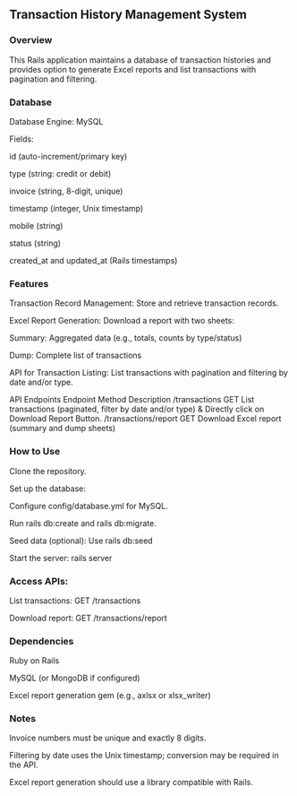 ## Transaction History Management System

### Overview
This Rails application maintains a database of transaction histories and provides option to generate Excel reports and list transactions with pagination and filtering.

### Database
Database Engine: MySQL

Fields:

id (auto-increment/primary key)

type (string: credit or debit)

invoice (string, 8-digit, unique)

timestamp (integer, Unix timestamp)

mobile (string)

status (string)

created_at and updated_at (Rails timestamps)

### Features
Transaction Record Management: Store and retrieve transaction records.

Excel Report Generation: Download a report with two sheets:

Summary: Aggregated data (e.g., totals, counts by type/status)

Dump: Complete list of transactions

API for Transaction Listing: List transactions with pagination and filtering by date and/or type.

API Endpoints
Endpoint	Method	Description
/transactions	GET	List transactions (paginated, filter by date and/or type) & Directly click on Download Report Button.
/transactions/report	GET	Download Excel report (summary and dump sheets) 

### How to Use
Clone the repository.

Set up the database:

Configure config/database.yml for MySQL.

Run rails db:create and rails db:migrate.

Seed data (optional): Use rails db:seed

Start the server: rails server

### Access APIs:

List transactions: GET /transactions

Download report: GET /transactions/report

### Dependencies
Ruby on Rails

MySQL (or MongoDB if configured)

Excel report generation gem (e.g., axlsx or xlsx_writer)

### Notes
Invoice numbers must be unique and exactly 8 digits.

Filtering by date uses the Unix timestamp; conversion may be required in the API.

Excel report generation should use a library compatible with Rails.
